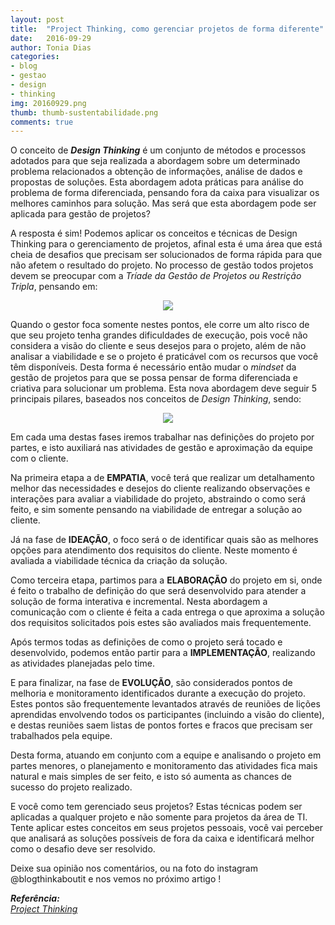 ```yaml
---
layout: post
title:  "Project Thinking, como gerenciar projetos de forma diferente"
date:   2016-09-29
author: Tonia Dias
categories: 
- blog
- gestao
- design
- thinking
img: 20160929.png
thumb: thumb-sustentabilidade.png
comments: true
---
```


O conceito de <b><i>Design Thinking</i></b> é um conjunto de métodos e processos adotados para que seja realizada a abordagem sobre um determinado problema relacionados a obtenção de informações, análise de dados e propostas de soluções. Esta abordagem adota práticas para análise do problema de forma diferenciada, pensando fora da caixa para visualizar os melhores caminhos para solução. Mas será que esta abordagem pode ser aplicada para gestão de projetos?<!--more-->

A resposta é sim! Podemos aplicar os conceitos e técnicas de Design Thinking para o gerenciamento de projetos, afinal esta é uma área que está cheia de desafios que precisam ser solucionados de forma rápida para que não afetem o resultado do projeto. No processo de gestão todos projetos devem se preocupar com a <i>Tríade da Gestão de Projetos ou Restrição Tripla</i>, pensando em:

<p align="center">
  <img src="https://media.licdn.com/mpr/mpr/shrinknp_400_400/AAEAAQAAAAAAAAUGAAAAJGFiZTE2MzkxLTYwZDctNDNlNC1hMDM5LTBhMjI4OTY5MGQ0Ng.png" />
</p>

Quando o gestor foca somente nestes pontos, ele corre um alto risco de que seu projeto tenha grandes dificuldades de execução, pois você não considera a visão do cliente e seus desejos para o projeto, além de não analisar a viabilidade e se o projeto é praticável com os recursos que você têm disponíveis. Desta forma é necessário então mudar o <i>mindset</i> da gestão de projetos para que se possa pensar de forma diferenciada e criativa para solucionar um problema. Esta nova abordagem deve seguir 5 principais pilares, baseados nos conceitos de <i>Design Thinking</i>, sendo:

<p align="center">
  <img src="https://media.licdn.com/mpr/mpr/shrinknp_800_800/AAEAAQAAAAAAAAe9AAAAJDIwNmZjZWIxLTk0ZWEtNDY5Zi1hYTkwLTAwNGM3ZGNiYzAyNw.jpg" />
</p>

Em cada uma destas fases iremos trabalhar nas definições do projeto por partes, e isto auxiliará nas atividades de gestão e aproximação da equipe com o cliente.

Na primeira etapa a de <b>EMPATIA</b>, você terá que realizar um detalhamento melhor das necessidades e desejos do cliente realizando observações e interações para avaliar a viabilidade do projeto, abstraindo o como será feito, e sim somente pensando na viabilidade de entregar a solução ao cliente.

Já na fase de <b>IDEAÇÃO</b>, o foco será o de identificar quais são as melhores opções para atendimento dos requisitos do cliente. Neste momento é avaliada a viabilidade técnica da criação da solução.

Como terceira etapa, partimos para a <b>ELABORAÇÃO</b> do projeto em si, onde é feito o trabalho de definição do que será desenvolvido para atender a solução de forma interativa e incremental. Nesta abordagem a comunicação com o cliente é feita a cada entrega o que aproxima a solução dos requisitos solicitados pois estes são avaliados mais frequentemente.

Após termos todas as definições de como o projeto será tocado e desenvolvido, podemos então partir para a <b>IMPLEMENTAÇÃO</b>, realizando as atividades planejadas pelo time.

E para finalizar, na fase de <b>EVOLUÇÃO</b>, são considerados pontos de melhoria e monitoramento identificados durante a execução do projeto. Estes pontos são frequentemente levantados através de reuniões de lições aprendidas envolvendo todos os participantes (incluindo a visão do cliente), e destas reuniões saem listas de pontos fortes e fracos que precisam ser trabalhados pela equipe.

Desta forma, atuando em conjunto com a equipe e analisando o projeto em partes menores, o planejamento e monitoramento das atividades fica mais natural e mais simples de ser feito, e isto só aumenta as chances de sucesso do projeto realizado.

E você como tem gerenciado seus projetos? Estas técnicas podem ser aplicadas a qualquer projeto e não somente para projetos da área de TI. Tente aplicar estes conceitos em seus projetos pessoais, você vai perceber que analisará as soluções possíveis de fora da caixa e identificará melhor como o desafio deve ser resolvido.

Deixe sua opinião nos comentários, ou na foto do instagram @blogthinkaboutit e nos vemos no próximo artigo !

<i>
	<b>Referência: </b><br/>
	<a href="http://www.projectthinking.com/artigos/mas-afinal-o-que-e-project-thinking-e-como-ele-esta-mudando-a-forma-de-fazer-inovacao-na-gestao-de-projetos-parte-1-de-6-projetos-hibridos/">Project Thinking</a><br/>
</i>